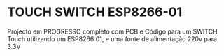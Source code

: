 # TOUCH SWITCH ESP8266-01
Projecto em PROGRESSO completo com PCB e Código para um SWITCH Touch utilizando um ESP8266 01, e uma fonte de alimentação 220v para 3.3V
